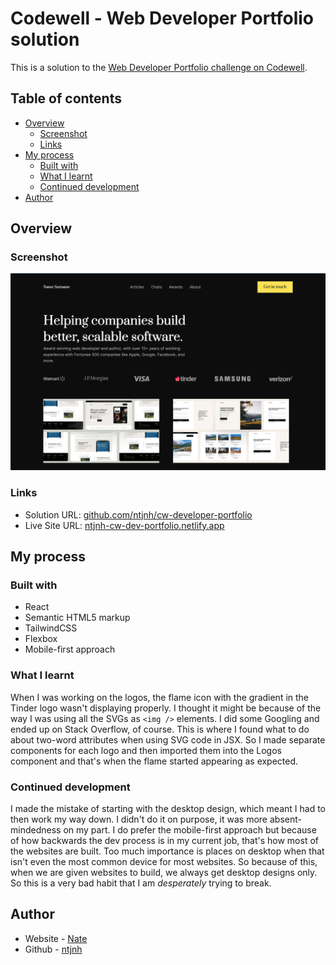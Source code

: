 # Codewell - Web Developer Portfolio solution

This is a solution to the [Web Developer Portfolio challenge on Codewell](https://www.codewell.cc/challenges/web-developer-portfolio--617d4897a383e41090a3e46f). 

## Table of contents

- [Overview](#overview)
  - [Screenshot](#screenshot)
  - [Links](#links)
- [My process](#my-process)
  - [Built with](#built-with)
  - [What I learnt](#what-i-learnt)
  - [Continued development](#continued-development)
- [Author](#author)

## Overview

### Screenshot

![Solution screenshot](./screenshot.png)

### Links

- Solution URL: [github.com/ntjnh/cw-developer-portfolio](https://github.com/ntjnh/cw-developer-portfolio)
- Live Site URL: [ntjnh-cw-dev-portfolio.netlify.app](https://ntjnh-cw-dev-portfolio.netlify.app)

## My process

### Built with

- React
- Semantic HTML5 markup
- TailwindCSS
- Flexbox
- Mobile-first approach

### What I learnt

When I was working on the logos, the flame icon with the gradient in the Tinder logo wasn't displaying properly. I thought it might be because of the way I was using all the SVGs as `<img />` elements. I did some Googling and ended up on Stack Overflow, of course. This is where I found what to do about two-word attributes when using SVG code in JSX. So I made separate components for each logo and then imported them into the Logos component and that's when the flame started appearing as expected.

### Continued development

I made the mistake of starting with the desktop design, which meant I had to then work my way down. I didn't do it on purpose, it was more absent-mindedness on my part. I do prefer the mobile-first approach but because of how backwards the dev process is in my current job, that's how most of the websites are built. Too much importance is places on desktop when that isn't even the most common device for most websites. So because of this, when we are given websites to build, we always get desktop designs only. So this is a very bad habit that I am _desperately_ trying to break.

## Author

- Website - [Nate](https://natejonah.com)
- Github - [ntjnh](https://github.com/ntjnh)
